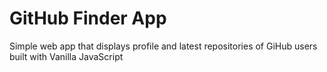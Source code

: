 # GitHub Finder App

Simple web app that displays profile and latest repositories of GiHub users built with Vanilla JavaScript
